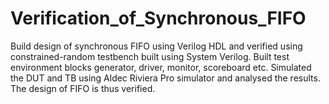 # Verification_of_Synchronous_FIFO
Build design of synchronous FIFO using Verilog HDL and verified using constrained-random testbench built using System Verilog. Built test environment blocks generator, driver, monitor, scoreboard etc. Simulated the DUT and TB using Aldec Riviera Pro simulator and analysed the results. The design of FIFO is thus verified.

